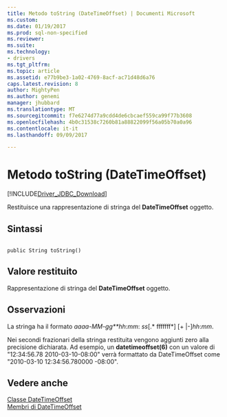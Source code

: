 ```yaml
---
title: Metodo toString (DateTimeOffset) | Documenti Microsoft
ms.custom: 
ms.date: 01/19/2017
ms.prod: sql-non-specified
ms.reviewer: 
ms.suite: 
ms.technology:
- drivers
ms.tgt_pltfrm: 
ms.topic: article
ms.assetid: e77b9be3-1a02-4769-8acf-ac71d48d6a76
caps.latest.revision: 8
author: MightyPen
ms.author: genemi
manager: jhubbard
ms.translationtype: MT
ms.sourcegitcommit: f7e6274d77a9cdd4de6cbcaef559ca99f77b3608
ms.openlocfilehash: 4b0c31538c7260b81a88822099f56a05b70a0a96
ms.contentlocale: it-it
ms.lasthandoff: 09/09/2017

---
```

# <a name="tostring-method-datetimeoffset"></a>Metodo toString (DateTimeOffset)
[!INCLUDE[Driver_JDBC_Download](../../../includes/driver_jdbc_download.md)]

  Restituisce una rappresentazione di stringa del **DateTimeOffset** oggetto.  
  
## <a name="syntax"></a>Sintassi  
  
```  
  
public String toString()  
```  
  
## <a name="return-value"></a>Valore restituito  
 Rappresentazione di stringa del **DateTimeOffset** oggetto.  
  
## <a name="remarks"></a>Osservazioni  
 La stringa ha il formato *aaaa*-*MM*-*gg**hh*:*mm*: *ss*[.* fffffff*] [+ |-]*hh*:*mm*.  
  
 Nei secondi frazionari della stringa restituita vengono aggiunti zero alla precisione dichiarata. Ad esempio, un **datetimeoffset(6)** con un valore di "12:34:56.78 2010-03-10-08:00" verrà formattato da DateTimeOffset come "2010-03-10 12:34:56.780000 -08:00".  
  
## <a name="see-also"></a>Vedere anche  
 [Classe DateTimeOffset](../../../connect/jdbc/reference/datetimeoffset-class.md)   
 [Membri di DateTimeOffset](../../../connect/jdbc/reference/datetimeoffset-members.md)  
  
  
